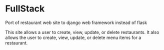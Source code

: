 # FullStack
Port of restaurant web site to django web framework instead of flask

This site allows a user to create, view, update, or delete restaurants.  It also allows the user to create, view, update, or delete menu items for a restaurant.   

